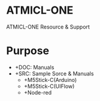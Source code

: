 # ATMICL-ONE
 ATMICL-ONE Resource & Support

# Purpose
- +DOC: Manuals  
- +SRC: Sample Sorce & Manuals  
    - +M5Stick-C(Arduino)
    - +M5Stick-C(UIFlow)
    - +Node-red

# 
